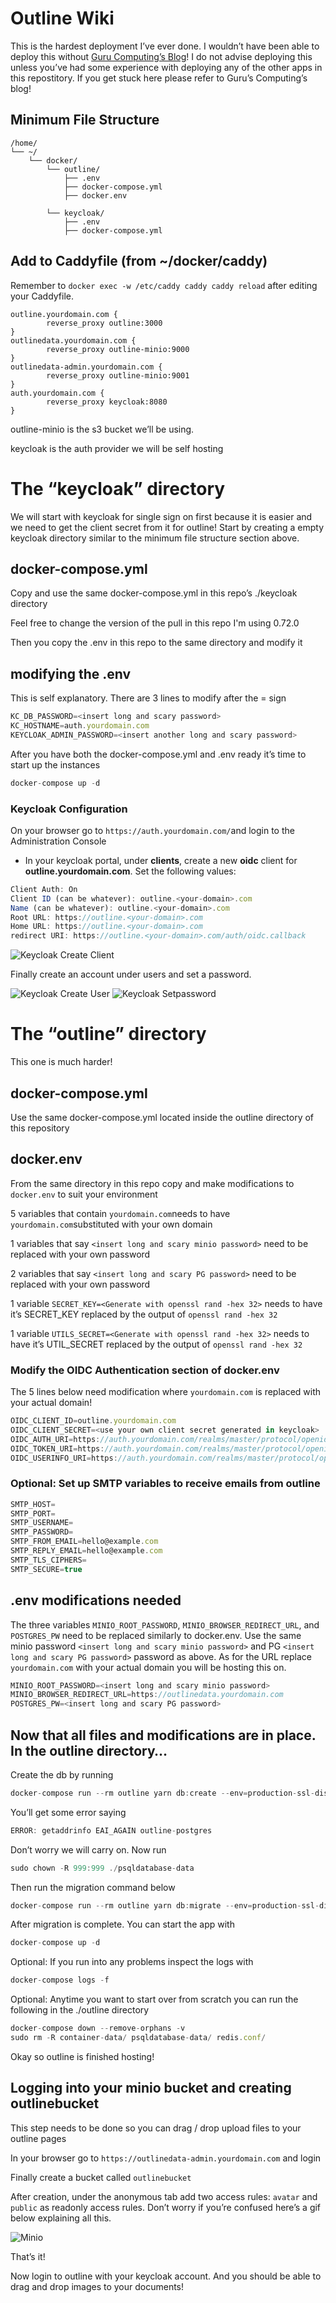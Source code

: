 # Outline Wiki

This is the hardest deployment I’ve ever done. I wouldn’t have been able to deploy this without [Guru Computing’s Blog](https://blog.gurucomputing.com.au/Knowledgebases%20with%20Outline/Installing%20Outline%20Knowledgebase/)! I do not advise deploying this unless you’ve had some experience with deploying any of the other apps in this repostitory. If you get stuck here please refer to Guru’s Computing’s blog! 

## Minimum File Structure

```
/home/
└── ~/
    └── docker/
        └── outline/
            ├── .env
            ├── docker-compose.yml
            ├── docker.env
            
        └── keycloak/
            ├── .env
            ├── docker-compose.yml
```

## Add to Caddyfile (from \~/docker/caddy)

Remember to `docker exec -w /etc/caddy caddy caddy reload` after editing your Caddyfile.

```
outline.yourdomain.com {
        reverse_proxy outline:3000
}
outlinedata.yourdomain.com {
        reverse_proxy outline-minio:9000
}
outlinedata-admin.yourdomain.com {
        reverse_proxy outline-minio:9001
}
auth.yourdomain.com {
        reverse_proxy keycloak:8080
}
```

outline-minio is the s3 bucket we’ll be using.

keycloak is the auth provider we will be self hosting

# The “keycloak” directory

We will start with keycloak for single sign on first because it is easier and we need to get the client secret from it for outline! Start by creating a empty keycloak directory similar to the minimum file structure section above.

## docker-compose.yml

Copy and use the same docker-compose.yml in this repo’s ./keycloak directory

Feel free to change the version of the pull in this repo I'm using 0.72.0

Then you copy the .env in this repo to the same directory and modify it

## modifying the .env

This is self explanatory. There are 3 lines to modify after the = sign

```javascript
KC_DB_PASSWORD=<insert long and scary password>
KC_HOSTNAME=auth.yourdomain.com
KEYCLOAK_ADMIN_PASSWORD=<insert another long and scary password>
```

After you have both the docker-compose.yml and .env ready it’s time to start up the instances

```javascript
docker-compose up -d
```

### Keycloak Configuration

On your browser go to `https://auth.yourdomain.com/`and login to the Administration Console

* In your keycloak portal, under **clients**, create a new **oidc** client for **outline.yourdomain.com**. Set the following values:

```javascript
Client Auth: On
Client ID (can be whatever): outline.<your-domain>.com
Name (can be whatever): outline.<your-domain>.com
Root URL: https://outline.<your-domain>.com
Home URL: https://outline.<your-domain>.com
redirect URI: https://outline.<your-domain>.com/auth/oidc.callback
```

![Keycloak Create Client](https://github.com/StarWhiz/docker_deployment_notes/assets/9423276/c4b8f19e-912d-44e7-8d67-51a33d22e891)

Finally create an account under users and set a password.

![Keycloak Create User](https://github.com/StarWhiz/docker_deployment_notes/assets/9423276/c74e2045-7ec2-4c64-856d-5f2a156a710a)
![Keycloak Setpassword](https://github.com/StarWhiz/docker_deployment_notes/assets/9423276/ac64c774-fdbb-4c3b-9968-e64fe99e7c1c)

# The “outline” directory

This one is much harder!

## docker-compose.yml

Use the same docker-compose.yml located inside the outline directory of this repository 

## docker.env

From the same directory in this repo copy and make modifications to `docker.env` to suit your environment

5 variables that contain `yourdomain.com`needs to have `yourdomain.com`substituted with your own domain

1 variables that say `<insert long and scary minio password>` need to be replaced with your own password

2 variables that say `<insert long and scary PG password>` need to be replaced with your own password

1 variable `SECRET_KEY=<Generate with openssl rand -hex 32>` needs to have it’s SECRET_KEY replaced by the output of `openssl rand -hex 32`

1 variable `UTILS_SECRET=<Generate with openssl rand -hex 32>` needs to have it’s UTIL_SECRET replaced by the output of `openssl rand -hex 32`

### Modify the OIDC Authentication section of docker.env

The 5 lines below need modification where `yourdomain.com` is replaced with  your actual domain!

```javascript
OIDC_CLIENT_ID=outline.yourdomain.com
OIDC_CLIENT_SECRET=<use your own client secret generated in keycloak>
OIDC_AUTH_URI=https://auth.yourdomain.com/realms/master/protocol/openid-connect/auth
OIDC_TOKEN_URI=https://auth.yourdomain.com/realms/master/protocol/openid-connect/token
OIDC_USERINFO_URI=https://auth.yourdomain.com/realms/master/protocol/openid-connect/userinfo
```

### Optional: Set up SMTP variables to receive emails from outline

```javascript
SMTP_HOST=
SMTP_PORT=
SMTP_USERNAME=
SMTP_PASSWORD=
SMTP_FROM_EMAIL=hello@example.com
SMTP_REPLY_EMAIL=hello@example.com
SMTP_TLS_CIPHERS=
SMTP_SECURE=true
```

## .env modifications needed

The three variables `MINIO_ROOT_PASSWORD`, `MINIO_BROWSER_REDIRECT_URL`, and `POSTGRES_PW` need to be replaced similarly to docker.env. Use the same minio password `<insert long and scary minio password>` and PG `<insert long and scary PG password>` password as above. As for the URL replace `yourdomain.com` with your actual domain you will be hosting this on.

```javascript
MINIO_ROOT_PASSWORD=<insert long and scary minio password>
MINIO_BROWSER_REDIRECT_URL=https://outlinedata.yourdomain.com
POSTGRES_PW=<insert long and scary PG password>
```

## Now that all files and modifications are in place. In the outline directory…

Create the db by running

```javascript
docker-compose run --rm outline yarn db:create --env=production-ssl-disabled
```

You’ll get some error saying

```javascript
ERROR: getaddrinfo EAI_AGAIN outline-postgres
```

Don’t worry we will carry on. Now run

```javascript
sudo chown -R 999:999 ./psqldatabase-data
```

Then run the migration command below

```javascript
docker-compose run --rm outline yarn db:migrate --env=production-ssl-disabled
```

After migration is complete. You can start the app with

```javascript
docker-compose up -d
```

Optional: If you run into any problems inspect the logs with

```javascript
docker-compose logs -f
```

Optional: Anytime you want to start over from scratch you can run the following in the ./outline directory

```javascript
docker-compose down --remove-orphans -v
sudo rm -R container-data/ psqldatabase-data/ redis.conf/
```

Okay so outline is finished hosting! 

## Logging into your minio bucket and creating outlinebucket

This step needs to be done so you can drag / drop upload files to your outline pages

In your browser go to `https://outlinedata-admin.yourdomain.com` and login

Finally create a bucket called `outlinebucket`

After creation, under the anonymous tab add two access rules: `avatar` and `public` as readonly access rules. Don’t worry if you’re confused here’s a gif below explaining all this.

![Minio](https://github.com/StarWhiz/docker_deployment_notes/assets/9423276/32d34e39-1cb9-422a-a849-132f07893100)

That’s it!

Now login to outline with your keycloak account. And you should be able to drag and drop images to your documents!

